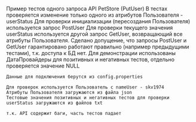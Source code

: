 Пример тестов одного запроса API PetStore (PutUser)
    В тестах проверяется изменение только одного из атрибутов Пользователя - userStatus
    Для проверки инициализации (пересоздания Пользователя) используется запрос PostUser
    Для проверки текущего значения userStatus используется другой запрос GetUser, возвращающий все атрибуты Пользователя.
    Сделано допущение, что запросы PostUser и GetUser гарантировано работают правильно (например предыдущими тестами), т.к. доступа к БД нет.
    Для демонстрации использованы ДатаПровайдеры для позитивных и негативных тестов, отдельно проверяется значение NULL

    Данные для подключения берутся из config.properties

    Для проверок используется Пользователь с nameUser - skv1974
    Атрибуты Пользователя загружаются из файла json
    Тестовые значения позитивных и негативных тестов для проверки userStatus загружаются из файлов txt

    т.к. API содержит баги, часть тестов падает
